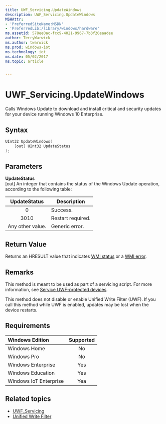 ```yaml
---
title: UWF_Servicing.UpdateWindows
description: UWF_Servicing.UpdateWindows
MSHAttr:
- 'PreferredSiteName:MSDN'
- 'PreferredLib:/library/windows/hardware'
ms.assetid: 578ee0ac-fcc9-4021-9967-7b3f20eaadee
author: TerryWarwick
ms.author: twarwick
ms.prod: windows-iot
ms.technology: iot
ms.date: 05/02/2017
ms.topic: article


---
```

# UWF_Servicing.UpdateWindows

Calls Windows Update to download and install critical and security updates for your device running Windows 10 Enterprise.

## Syntax

```powershell
UInt32 UpdateWindows(
    [out] UInt32 UpdateStatus
);
```

## Parameters

**UpdateStatus**</br>\[out\] An integer that contains the status of the Windows Update operation, according to the following table:

| UpdateStatus     | Description       |
|:----------------:|-------------------|
| 0                | Success.          |
| 3010             | Restart required. |
| Any other value. | Generic error.    |

## Return Value

Returns an HRESULT value that indicates [WMI status](/windows/win32/wmisdk/wmi-non-error-constants) or a [WMI error](/windows/win32/wmisdk/wmi-error-constants).

## Remarks

This method is meant to be used as part of a servicing script. For more information, see [Service UWF-protected devices](service-uwf-protected-devices.md).

This method does not disable or enable Unified Write Filter (UWF). If you call this method while UWF is enabled, updates may be lost when the device restarts.

## Requirements

| Windows Edition        | Supported |
|:-----------------------|:---------:|
| Windows Home           | No        |
| Windows Pro            | No        |
| Windows Enterprise     | Yes       |
| Windows Education      | Yes       |
| Windows IoT Enterprise | Yea       |

## Related topics

- [UWF_Servicing](uwf-servicing.md)
- [Unified Write Filter](unified-write-filter.md)
